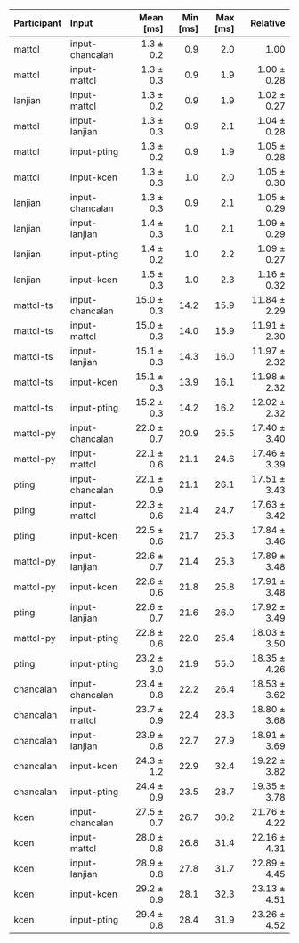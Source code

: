 | Participant | Input | Mean [ms] | Min [ms] | Max [ms] | Relative |
|:---|:---|---:|---:|---:|---:|
| mattcl | input-chancalan | 1.3 ± 0.2 | 0.9 | 2.0 | 1.00 |
| mattcl | input-mattcl | 1.3 ± 0.3 | 0.9 | 1.9 | 1.00 ± 0.28 |
| lanjian | input-mattcl | 1.3 ± 0.2 | 0.9 | 1.9 | 1.02 ± 0.27 |
| mattcl | input-lanjian | 1.3 ± 0.3 | 0.9 | 2.1 | 1.04 ± 0.28 |
| mattcl | input-pting | 1.3 ± 0.2 | 0.9 | 1.9 | 1.05 ± 0.28 |
| mattcl | input-kcen | 1.3 ± 0.3 | 1.0 | 2.0 | 1.05 ± 0.30 |
| lanjian | input-chancalan | 1.3 ± 0.3 | 0.9 | 2.1 | 1.05 ± 0.29 |
| lanjian | input-lanjian | 1.4 ± 0.3 | 1.0 | 2.1 | 1.09 ± 0.29 |
| lanjian | input-pting | 1.4 ± 0.2 | 1.0 | 2.2 | 1.09 ± 0.27 |
| lanjian | input-kcen | 1.5 ± 0.3 | 1.0 | 2.3 | 1.16 ± 0.32 |
| mattcl-ts | input-chancalan | 15.0 ± 0.3 | 14.2 | 15.9 | 11.84 ± 2.29 |
| mattcl-ts | input-mattcl | 15.0 ± 0.3 | 14.0 | 15.9 | 11.91 ± 2.30 |
| mattcl-ts | input-lanjian | 15.1 ± 0.3 | 14.3 | 16.0 | 11.97 ± 2.32 |
| mattcl-ts | input-kcen | 15.1 ± 0.3 | 13.9 | 16.1 | 11.98 ± 2.32 |
| mattcl-ts | input-pting | 15.2 ± 0.3 | 14.2 | 16.2 | 12.02 ± 2.32 |
| mattcl-py | input-chancalan | 22.0 ± 0.7 | 20.9 | 25.5 | 17.40 ± 3.40 |
| mattcl-py | input-mattcl | 22.1 ± 0.6 | 21.1 | 24.6 | 17.46 ± 3.39 |
| pting | input-chancalan | 22.1 ± 0.9 | 21.1 | 26.1 | 17.51 ± 3.43 |
| pting | input-mattcl | 22.3 ± 0.6 | 21.4 | 24.7 | 17.63 ± 3.42 |
| pting | input-kcen | 22.5 ± 0.6 | 21.7 | 25.3 | 17.84 ± 3.46 |
| mattcl-py | input-lanjian | 22.6 ± 0.7 | 21.4 | 25.3 | 17.89 ± 3.48 |
| mattcl-py | input-kcen | 22.6 ± 0.6 | 21.8 | 25.8 | 17.91 ± 3.48 |
| pting | input-lanjian | 22.6 ± 0.7 | 21.6 | 26.0 | 17.92 ± 3.49 |
| mattcl-py | input-pting | 22.8 ± 0.6 | 22.0 | 25.4 | 18.03 ± 3.50 |
| pting | input-pting | 23.2 ± 3.0 | 21.9 | 55.0 | 18.35 ± 4.26 |
| chancalan | input-chancalan | 23.4 ± 0.8 | 22.2 | 26.4 | 18.53 ± 3.62 |
| chancalan | input-mattcl | 23.7 ± 0.9 | 22.4 | 28.3 | 18.80 ± 3.68 |
| chancalan | input-lanjian | 23.9 ± 0.8 | 22.7 | 27.9 | 18.91 ± 3.69 |
| chancalan | input-kcen | 24.3 ± 1.2 | 22.9 | 32.4 | 19.22 ± 3.82 |
| chancalan | input-pting | 24.4 ± 0.9 | 23.5 | 28.7 | 19.35 ± 3.78 |
| kcen | input-chancalan | 27.5 ± 0.7 | 26.7 | 30.2 | 21.76 ± 4.22 |
| kcen | input-mattcl | 28.0 ± 0.8 | 26.8 | 31.4 | 22.16 ± 4.31 |
| kcen | input-lanjian | 28.9 ± 0.8 | 27.8 | 31.7 | 22.89 ± 4.45 |
| kcen | input-kcen | 29.2 ± 0.9 | 28.1 | 32.3 | 23.13 ± 4.51 |
| kcen | input-pting | 29.4 ± 0.8 | 28.4 | 31.9 | 23.26 ± 4.52 |
